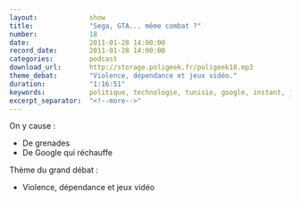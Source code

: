 ```yaml
---
layout:             show
title:              "Sega, GTA... même combat ?"
number:             18
date:               2011-01-28 14:00:00
record_date:        2011-01-28 14:00:00
categories:         podcast
download_url:       http://storage.poligeek.fr/poligeek18.mp3
theme_debat:        "Violence, dépendance et jeux vidéo."
duration:           "1:16:51"
keywords:           politique, technologie, tunisie, google, instant, jeux video, dependance, violence
excerpt_separator:  "<!--more-->"
---
```



On y cause :

- De grenades
- De Google qui réchauffe

Thème du grand débat :

- Violence, dépendance et jeux vidéo
